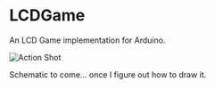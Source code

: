 LCDGame
=======

An LCD Game implementation for Arduino.

![Action Shot](https://synchinfeelin.blob.core.windows.net/wordpress/WP_20141109_001.jpg)

Schematic to come... once I figure out how to draw it.
